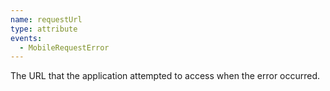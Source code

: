 ```yaml
---
name: requestUrl
type: attribute
events:
  - MobileRequestError
---
```


The URL that the application attempted to access when the error occurred.